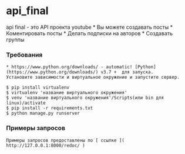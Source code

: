 # api_final
api final - это API проекта youtube
    * Вы можете создавать посты
      * Коментировать посты
    * Делать подписки на авторов
    * Создавать группы

### Требования

    * https://www.python.org/downloads/ - automatic! [Python](https://www.python.org/downloads/) v3.7 +  для запуска.
    Установите зависимости и виртуальное окружение и запустите сервер.

    $ pip install virtualenv
    $ virtualenv 'название виртуального окружения'
    $ venv 'название виртуального окружения'/Scripts(или bin для linux)/activate
    $ pip install -r requirements.txt
    $ python manage.py runserver

### Примеры запросов

    Примеры запросов предоставлены по [ ссылке ]( http://127.0.0.1:8000/redoc/ )



